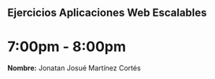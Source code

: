 ## Ejercicios Aplicaciones Web Escalables
# 7:00pm - 8:00pm
 
**Nombre:** Jonatan Josué Martínez Cortés